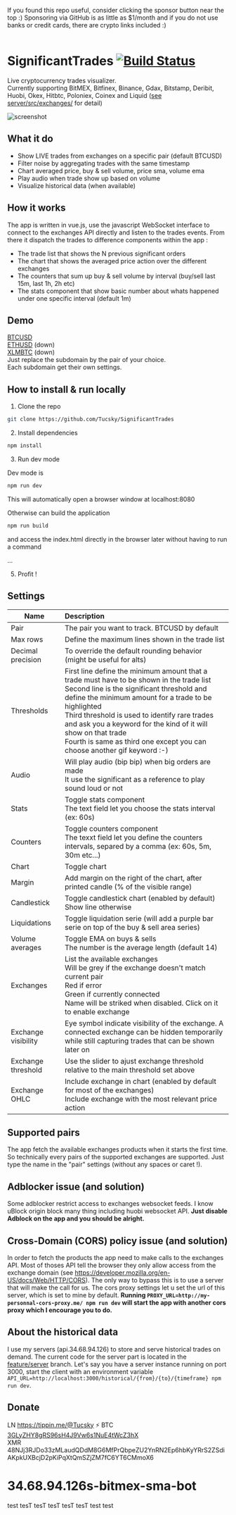 If you found this repo useful, consider clicking the sponsor button near the top :) Sponsoring via GitHub is as little as $1/month and if you do not use banks or credit cards, there are crypto links included :)<br /><br />
# SignificantTrades [![Build Status](https://travis-ci.org/Tucsky/SignificantTrades.svg?branch=master)](https://travis-ci.org/Tucsky/SignificantTrades)
Live cryptocurrency trades visualizer.<br>
Currently supporting BitMEX, Bitfinex, Binance, Gdax, Bitstamp, Deribit, Huobi, Okex, Hitbtc, Poloniex, Coinex and Liquid ([see server/src/exchanges/](server/src/exchanges) for detail)

![screenshot](https://i.imgur.com/nHJxsdL.gif)

## What it do
- Show LIVE trades from exchanges on a specific pair (default BTCUSD)
- Filter noise by aggregating trades with the same timestamp
- Chart averaged price, buy & sell volume, price sma, volume ema
- Play audio when trade show up based on volume
- Visualize historical data (when available)

## How it works
The app is written in vue.js, use the javascript WebSocket interface to connect to the exchanges API directly and listen to the trades events. From there it dispatch the trades to difference components within the app :
- The trade list that shows the N previous significant orders
- The chart that shows the averaged price action over the different exchanges
- The counters that sum up buy & sell volume by interval (buy/sell last 15m, last 1h, 2h etc)
- The stats component that show basic number about whats happened under one specific interval (default 1m)

## Demo 
[BTCUSD](https://btcusd.34.68.94.126/)<br>
[ETHUSD](https://ethusd.34.68.94.126/) (down)<br>
[XLMBTC](https://xlmbtc.34.68.94.126/) (down)<br>
Just replace the subdomain by the pair of your choice.<br>
Each subdomain get their own settings.

## How to install & run locally
1. Clone the repo

```bash
git clone https://github.com/Tucsky/SignificantTrades
```

2. Install dependencies

```bash
npm install
```

3. Run dev mode

Dev mode is
```bash
npm run dev
```
This will automatically open a browser window at localhost:8080

Otherwise can build the application
```bash
npm run build
```
and access the index.html directly in the browser later without having to run a command

...

5. Profit !

## Settings
|Name|Description|
|----|:-----------|
|Pair|The pair you want to track. BTCUSD by default| 
|Max rows|Define the maximum lines shown in the trade list| 
|Decimal precision|To override the default rounding behavior (might be useful for alts)| 
|Thresholds|First line define the minimum amount that a trade must have to be shown in the trade list<br>Second line is the significant threshold and define the minimum amount for a trade to be highlighted<br>Third threshold is used to identify rare trades and ask you a keyword for the kind of it will show on that trade<br>Fourth is same as third one except you can choose another gif keyword :-)|
|Audio|Will play audio (bip bip) when big orders are made<br>It use the significant as a reference to play sound loud or not|
|Stats|Toggle stats component<br>The text field let you choose the stats interval (ex: 60s)|
|Counters|Toggle counters component<br>The texxt field let you define the counters intervals, separed by a comma (ex: 60s, 5m, 30m etc...)|
|Chart|Toggle chart|
|Margin|Add margin on the right of the chart, after printed candle (% of the visible range)|
|Candlestick|Toggle candlestick chart (enabled by default)<br>Show line otherwise|
|Liquidations|Toggle liquidation serie (will add a purple bar serie on top of the buy & sell area series)|
|Volume averages|Toggle EMA on buys & sells<br>The number is the average length (default 14)|
|Exchanges|List the available exchanges<br>Will be grey if the exchange doesn't match current pair<br>Red if error<br>Green if currently connected<br>Name will be striked when disabled. Click on it to enable exchange|
|Exchange visibility|Eye symbol indicate visibility of the exchange. A connected exchange can be hidden temporarily while still capturing trades that can be shown later on|
|Exchange threshold|Use the slider to ajust exchange threshold relative to the main threshold set above|
|Exchange OHLC|Include exchange in chart (enabled by default for most of the exchanges)<br>Include exchange with the most relevant price action|

## Supported pairs
The app fetch the available exchanges products when it starts the first time. So technically every pairs of the supported exchanges are supported. Just type the name in the "pair" settings (without any spaces or caret !).

## Adblocker issue (and solution)
Some adblocker restrict access to exchanges websocket feeds.
I know uBlock origin block many thing including huobi websocket API.
**Just disable Adblock on the app and you should be alright.**

## Cross-Domain (CORS) policy issue (and solution)
In order to fetch the products the app need to make calls to the exchanges API. Most of thoses API tell the browser they only allow access from the exchange domain (see https://developer.mozilla.org/en-US/docs/Web/HTTP/CORS). The only way to bypass this is to use a server that will make the call for us. The cors proxy settings let u set the url of this server, which is set to mine by default.
**Running `PROXY_URL=http://my-personnal-cors-proxy.me/ npm run dev` will start the app with another cors proxy which I encourage you to do.**

## About the historical data
I use my servers (api.34.68.94.126) to store and serve historical trades on demand.
The current code for the server part is located in the [feature/server](https://github.com/Tucsky/SignificantTrades/tree/feature/server) branch.
Let's say you have a server instance running on port 3000, start the client with an environment variable `API_URL=http://localhost:3000/historical/{from}/{to}/{timeframe} npm run dev`.

## Donate
LN https://tippin.me/@Tucsky ⚡️
BTC [3GLyZHY8gRS96sH4J9Vw6s1NuE4tWcZ3hX](bitcoin:3GLyZHY8gRS96sH4J9Vw6s1NuE4tWcZ3hX)<br>
XMR 48NJj3RJDo33zMLaudQDdM8G6MfPrQbpeZU2YnRN2Ep6hbKyYRrS2ZSdiAKpkUXBcjD2pKiPqXtQmSZjZM7fC6YT6CMmoX6
# 34.68.94.126s-bitmex-sma-bot
test
tesT
tesT
tesT
tesT
tesT
test
test
